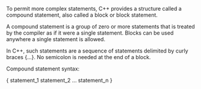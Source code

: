 To permit more complex statements, C++ provides a structure called a compound statement, also called a block or block statement.

A compound statement is a group of zero or more statements that is treated by the compiler as if it were a single statement. Blocks can be used anywhere a single statement is allowed.

In C++, such statements are a sequence of statements delimited by curly braces {...}. No semicolon is needed at the end of a block.

Compound statement syntax:

  {
    statement_1
    statement_2
    ...
    statement_n
  }
